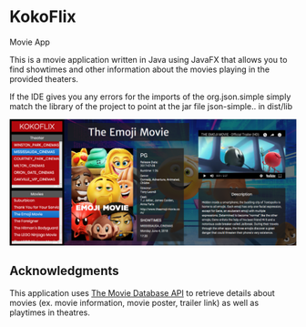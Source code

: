 # KokoFlix
Movie App

This is a movie application written in Java using JavaFX that allows you to find showtimes and other information about the movies playing in the provided theaters.

If the IDE gives you any errors for the imports of the org.json.simple simply match the library of the project
to point at the jar file json-simple.. in dist/lib

![app screenshot](https://github.com/tranarthur/KokoFlix/blob/master/screenshots/kokoflix.png)

## Acknowledgments
This application uses [The Movie Database API](https://www.themoviedb.org/documentation/api) to retrieve details about movies (ex. movie information, movie poster, trailer link) as well as playtimes in theatres.
